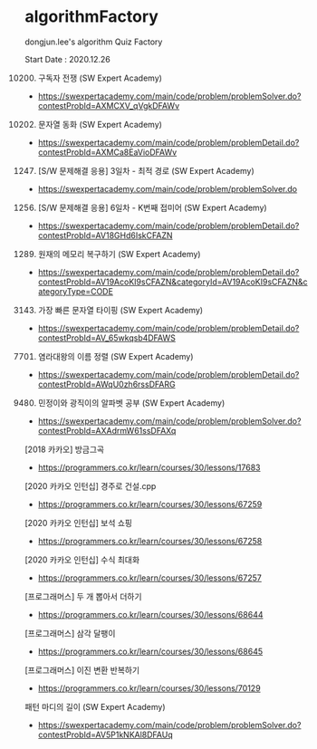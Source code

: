 # algorithmFactory
dongjun.lee's algorithm Quiz Factory

Start Date : 2020.12.26

10200. 구독자 전쟁 (SW Expert Academy)
 - https://swexpertacademy.com/main/code/problem/problemSolver.do?contestProbId=AXMCXV_qVgkDFAWv
10202. 문자열 동화 (SW Expert Academy)
  - https://swexpertacademy.com/main/code/problem/problemDetail.do?contestProbId=AXMCa8EaVioDFAWv
1247. [S/W 문제해결 응용] 3일차 - 최적 경로 (SW Expert Academy)
 - https://swexpertacademy.com/main/code/problem/problemSolver.do
1256. [S/W 문제해결 응용] 6일차 - K번째 접미어 (SW Expert Academy)
 - https://swexpertacademy.com/main/code/problem/problemDetail.do?contestProbId=AV18GHd6IskCFAZN
1289. 원재의 메모리 복구하기 (SW Expert Academy)
 - https://swexpertacademy.com/main/code/problem/problemDetail.do?contestProbId=AV19AcoKI9sCFAZN&categoryId=AV19AcoKI9sCFAZN&categoryType=CODE
3143. 가장 빠른 문자열 타이핑 (SW Expert Academy)
 - https://swexpertacademy.com/main/code/problem/problemDetail.do?contestProbId=AV_65wkqsb4DFAWS
7701. 염라대왕의 이름 정렬 (SW Expert Academy)
 - https://swexpertacademy.com/main/code/problem/problemDetail.do?contestProbId=AWqU0zh6rssDFARG
9480. 민정이와 광직이의 알파벳 공부 (SW Expert Academy)
 - https://swexpertacademy.com/main/code/problem/problemSolver.do?contestProbId=AXAdrmW61ssDFAXq
 
[2018 카카오] 방금그곡
 - https://programmers.co.kr/learn/courses/30/lessons/17683
 
[2020 카카오 인턴십] 경주로 건설.cpp
  - https://programmers.co.kr/learn/courses/30/lessons/67259
 
[2020 카카오 인턴십] 보석 쇼핑
 - https://programmers.co.kr/learn/courses/30/lessons/67258
 
[2020 카카오 인턴십] 수식 최대화
 - https://programmers.co.kr/learn/courses/30/lessons/67257
 
[프로그래머스] 두 개 뽑아서 더하기
 - https://programmers.co.kr/learn/courses/30/lessons/68644
 
[프로그래머스] 삼각 달팽이
 - https://programmers.co.kr/learn/courses/30/lessons/68645

[프로그래머스] 이진 변환 반복하기
 - https://programmers.co.kr/learn/courses/30/lessons/70129
 
 패턴 마디의 길이 (SW Expert Academy)
  - https://swexpertacademy.com/main/code/problem/problemSolver.do?contestProbId=AV5P1kNKAl8DFAUq

 
